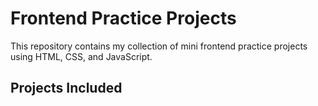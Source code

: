 # Frontend Practice Projects

This repository contains my collection of mini frontend practice projects using HTML, CSS, and JavaScript.

## Projects Included
